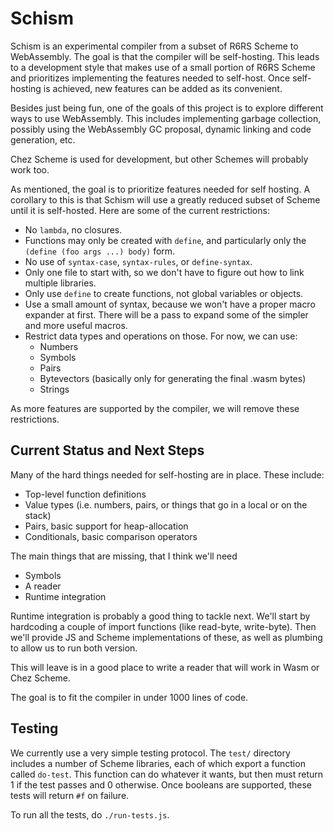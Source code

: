 # Schism

Schism is an experimental compiler from a subset of R6RS Scheme to
WebAssembly. The goal is that the compiler will be self-hosting. This leads to a
development style that makes use of a small portion of R6RS Scheme and
prioritizes implementing the features needed to self-host. Once self-hosting is
achieved, new features can be added as its convenient.

Besides just being fun, one of the goals of this project is to explore different
ways to use WebAssembly. This includes implementing garbage collection, possibly
using the WebAssembly GC proposal, dynamic linking and code generation, etc.

Chez Scheme is used for development, but other Schemes will probably work too.

As mentioned, the goal is to prioritize features needed for self hosting. A
corollary to this is that Schism will use a greatly reduced subset of Scheme
until it is self-hosted. Here are some of the current restrictions:

* No `lambda`, no closures.
* Functions may only be created with `define`, and particularly only the
  `(define (foo args ...) body)` form.
* No use of `syntax-case`, `syntax-rules`, or `define-syntax`.
* Only one file to start with, so we don't have to figure out how to link
  multiple libraries.
* Only use `define` to create functions, not global variables or objects.
* Use a small amount of syntax, because we won't have a proper macro expander at
  first. There will be a pass to expand some of the simpler and more useful
  macros.
* Restrict data types and operations on those. For now, we can use:
  * Numbers
  * Symbols
  * Pairs
  * Bytevectors (basically only for generating the final .wasm bytes)
  * Strings

As more features are supported by the compiler, we will remove these
restrictions.

## Current Status and Next Steps

Many of the hard things needed for self-hosting are in place. These include:

* Top-level function definitions
* Value types (i.e. numbers, pairs, or things that go in a local or on
  the stack)
* Pairs, basic support for heap-allocation
* Conditionals, basic comparison operators

The main things that are missing, that I think we'll need

* Symbols
* A reader
* Runtime integration

Runtime integration is probably a good thing to tackle next. We'll
start by hardcoding a couple of import functions (like read-byte,
write-byte). Then we'll provide JS and Scheme implementations of
these, as well as plumbing to allow us to run both version.

This will leave is in a good place to write a reader that will work in
Wasm or Chez Scheme.

The goal is to fit the compiler in under 1000 lines of code.

## Testing

We currently use a very simple testing protocol. The `test/` directory
includes a number of Scheme libraries, each of which export a function
called `do-test`. This function can do whatever it wants, but then
must return 1 if the test passes and 0 otherwise. Once booleans are
supported, these tests will return `#f` on failure.

To run all the tests, do `./run-tests.js`.
